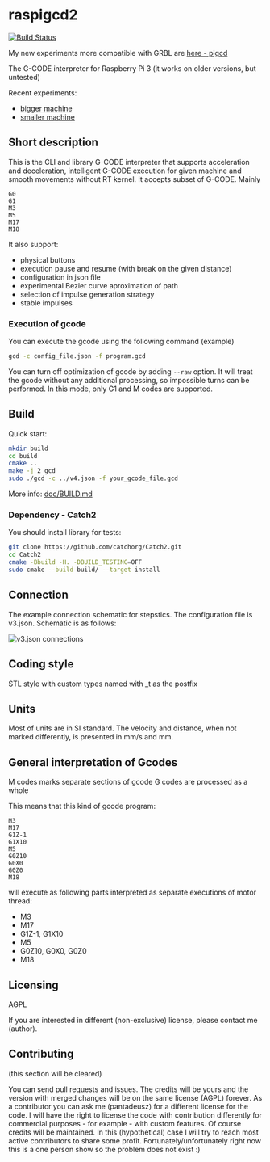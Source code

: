 # raspigcd2

[![Build Status](https://travis-ci.org/pantadeusz/raspigcd.svg?branch=master)](https://travis-ci.org/pantadeusz/raspigcd)

My new experiments more compatible with GRBL are [here - pigcd](https://gitlab.com/pantadeusz1/pigcd)

The G-CODE interpreter for Raspberry Pi 3 (it works on older versions, but untested)

Recent experiments: 
 * [bigger machine](https://www.youtube.com/watch?v=A7HaYQWpmmg)
 * [smaller machine](https://www.youtube.com/watch?v=AFNFixXfOOk)

## Short description

This is the CLI and library G-CODE interpreter that supports acceleration and deceleration, 
intelligent G-CODE execution for given machine 
and smooth movements without RT kernel. It accepts subset of G-CODE. Mainly

```gcode
G0
G1
M3
M5
M17
M18
```

It also support:

* physical buttons
* execution pause and resume (with break on the given distance)
* configuration in json file
* experimental Bezier curve aproximation of path
* selection of impulse generation strategy
* stable impulses

### Execution of gcode

You can execute the gcode using the following command (example)

```bash
gcd -c config_file.json -f program.gcd
```

You can turn off optimization of gcode by adding ```--raw``` option. It will treat the gcode
without any additional processing, so impossible turns can be performed. In this
mode, only G1 and M codes are supported.

## Build

Quick start:

```bash
mkdir build
cd build
cmake ..
make -j 2 gcd
sudo ./gcd -c ../v4.json -f your_gcode_file.gcd
```

More info: [doc/BUILD.md](doc/BUILD.md)

### Dependency - Catch2

You should install library for tests:

```bash
git clone https://github.com/catchorg/Catch2.git
cd Catch2
cmake -Bbuild -H. -DBUILD_TESTING=OFF
sudo cmake --build build/ --target install
```

## Connection

The example connection schematic for stepstics. The configuration file is v3.json. Schematic is as follows:

![v3.json connections](connection-v3-json.png)


## Coding style

STL style with custom types named with _t as the postfix

## Units

Most of units are in SI standard. 
The velocity and distance, when not marked differently, 
is presented in mm/s and mm.

## General interpretation of Gcodes

M codes marks separate sections of gcode
G codes are processed as a whole

This means that this kind of gcode program:

```gcode
M3
M17
G1Z-1
G1X10
M5
G0Z10
G0X0
G0Z0
M18
```

will  execute as following parts interpreted as separate executions of motor thread:

 * M3
 * M17
 * G1Z-1, G1X10
 * M5
 * G0Z10, G0X0, G0Z0
 * M18

## Licensing

AGPL

If you are interested in different (non-exclusive) license, please contact me (author).

## Contributing

(this section will be cleared)

You can send pull requests and issues. The credits will be yours and the 
version with merged changes will be on the same license (AGPL) forever. As a 
contributor you can ask me (pantadeusz) for a different license for the 
code.
I will have the right to license the code with contribution differently for commercial 
purposes - for example - with custom features. Of course credits will be maintained. In this (hypothetical) case I will try to reach most active contributors to share some profit. Fortunately/unfortunately right now this is a one person show so the problem does not exist :)
